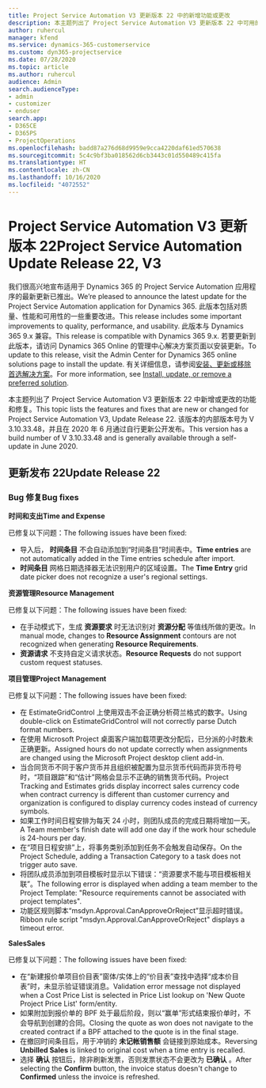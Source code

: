 ```yaml
---
title: Project Service Automation V3 更新版本 22 中的新增功能或更改
description: 本主题列出了 Project Service Automation V3 更新版本 22 中可用的功能和修复。
author: ruhercul
manager: kfend
ms.service: dynamics-365-customerservice
ms.custom: dyn365-projectservice
ms.date: 07/28/2020
ms.topic: article
ms.author: ruhercul
audience: Admin
search.audienceType:
- admin
- customizer
- enduser
search.app:
- D365CE
- D365PS
- ProjectOperations
ms.openlocfilehash: badd87a276d68d9959e9cca4220daf61ed570638
ms.sourcegitcommit: 5c4c9bf3ba018562d6cb3443c01d550489c415fa
ms.translationtype: HT
ms.contentlocale: zh-CN
ms.lasthandoff: 10/16/2020
ms.locfileid: "4072552"
---
```

# <a name="project-service-automation-update-release-22-v3"></a><span data-ttu-id="a841b-103">Project Service Automation V3 更新版本 22</span><span class="sxs-lookup"><span data-stu-id="a841b-103">Project Service Automation Update Release 22, V3</span></span>

<span data-ttu-id="a841b-104">我们很高兴地宣布适用于 Dynamics 365 的 Project Service Automation 应用程序的最新更新已推出。</span><span class="sxs-lookup"><span data-stu-id="a841b-104">We’re pleased to announce the latest update for the Project Service Automation application for Dynamics 365.</span></span> <span data-ttu-id="a841b-105">此版本包括对质量、性能和可用性的一些重要改进。</span><span class="sxs-lookup"><span data-stu-id="a841b-105">This release includes some important improvements to quality, performance, and usability.</span></span> <span data-ttu-id="a841b-106">此版本与 Dynamics 365 9.x 兼容。</span><span class="sxs-lookup"><span data-stu-id="a841b-106">This release is compatible with Dynamics 365 9.x.</span></span> <span data-ttu-id="a841b-107">若要更新到此版本，请访问 Dynamics 365 Online 的管理中心解决方案页面以安装更新。</span><span class="sxs-lookup"><span data-stu-id="a841b-107">To update to this release, visit the Admin Center for Dynamics 365 online solutions page to install the update.</span></span> <span data-ttu-id="a841b-108">有关详细信息，请参阅[安装、更新或移除首选解决方案](https://docs.microsoft.com/power-platform/admin/install-remove-preferred-solution)。</span><span class="sxs-lookup"><span data-stu-id="a841b-108">For more information, see [Install, update, or remove a preferred solution](https://docs.microsoft.com/power-platform/admin/install-remove-preferred-solution).</span></span>

<span data-ttu-id="a841b-109">本主题列出了 Project Service Automation V3 更新版本 22 中新增或更改的功能和修复。</span><span class="sxs-lookup"><span data-stu-id="a841b-109">This topic lists the features and fixes that are new or changed for Project Service Automation V3, Update Release 22.</span></span> <span data-ttu-id="a841b-110">该版本的内部版本号为 V 3.10.33.48，并且在 2020 年 6 月通过自行更新公开发布。</span><span class="sxs-lookup"><span data-stu-id="a841b-110">This version has a build number of V 3.10.33.48 and is generally available through a self-update in June 2020.</span></span>

## <a name="update-release-22"></a><span data-ttu-id="a841b-111">更新发布 22</span><span class="sxs-lookup"><span data-stu-id="a841b-111">Update Release 22</span></span>

### <a name="bug-fixes"></a><span data-ttu-id="a841b-112">Bug 修复</span><span class="sxs-lookup"><span data-stu-id="a841b-112">Bug fixes</span></span>



<span data-ttu-id="a841b-113">**时间和支出**</span><span class="sxs-lookup"><span data-stu-id="a841b-113">**Time and Expense**</span></span>

<span data-ttu-id="a841b-114">已修复以下问题：</span><span class="sxs-lookup"><span data-stu-id="a841b-114">The following issues have been fixed:</span></span>

- <span data-ttu-id="a841b-115">导入后， **时间条目** 不会自动添加到“时间条目”时间表中。</span><span class="sxs-lookup"><span data-stu-id="a841b-115">**Time entries** are not automatically added in the Time entries schedule after import.</span></span>
- <span data-ttu-id="a841b-116">**时间条目** 网格日期选择器无法识别用户的区域设置。</span><span class="sxs-lookup"><span data-stu-id="a841b-116">The **Time Entry** grid date picker does not recognize a user's regional settings.</span></span>

<span data-ttu-id="a841b-117">**资源管理**</span><span class="sxs-lookup"><span data-stu-id="a841b-117">**Resource Management**</span></span>

<span data-ttu-id="a841b-118">已修复以下问题：</span><span class="sxs-lookup"><span data-stu-id="a841b-118">The following issues have been fixed:</span></span>

- <span data-ttu-id="a841b-119">在手动模式下，生成 **资源要求** 时无法识别对 **资源分配** 等值线所做的更改。</span><span class="sxs-lookup"><span data-stu-id="a841b-119">In manual mode, changes to **Resource Assignment** contours are not recognized when generating **Resource Requirements**.</span></span>
- <span data-ttu-id="a841b-120">**资源请求** 不支持自定义请求状态。</span><span class="sxs-lookup"><span data-stu-id="a841b-120">**Resource Requests** do not support custom request statuses.</span></span>

<span data-ttu-id="a841b-121">**项目管理**</span><span class="sxs-lookup"><span data-stu-id="a841b-121">**Project Management**</span></span>

<span data-ttu-id="a841b-122">已修复以下问题：</span><span class="sxs-lookup"><span data-stu-id="a841b-122">The following issues have been fixed:</span></span>

- <span data-ttu-id="a841b-123">在 EstimateGridControl 上使用双击不会正确分析荷兰格式的数字。</span><span class="sxs-lookup"><span data-stu-id="a841b-123">Using double-click on EstimateGridControl will not correctly parse Dutch format numbers.</span></span>
- <span data-ttu-id="a841b-124">在使用 Microsoft Project 桌面客户端加载项更改分配后，已分派的小时数未正确更新。</span><span class="sxs-lookup"><span data-stu-id="a841b-124">Assigned hours do not update correctly when assignments are changed using the Microsoft Project desktop client add-in.</span></span>
- <span data-ttu-id="a841b-125">当合同货币不同于客户货币并且组织被配置为显示货币代码而非货币符号时，“项目跟踪”和“估计”网格会显示不正确的销售货币代码。</span><span class="sxs-lookup"><span data-stu-id="a841b-125">Project Tracking and Estimates grids display incorrect sales currency code when contract currency is different than customer currency and organization is configured to display currency codes instead of currency symbols.</span></span>
- <span data-ttu-id="a841b-126">如果工作时间日程安排为每天 24 小时，则团队成员的完成日期将增加一天。</span><span class="sxs-lookup"><span data-stu-id="a841b-126">A Team member's finish date will add one day if the work hour schedule is 24-hours per day.</span></span>
- <span data-ttu-id="a841b-127">在“项目日程安排”上，将事务类别添加到任务不会触发自动保存。</span><span class="sxs-lookup"><span data-stu-id="a841b-127">On the Project Schedule, adding a Transaction Category to a task does not trigger auto save.</span></span>
- <span data-ttu-id="a841b-128">将团队成员添加到项目模板时显示以下错误：“资源要求不能与项目模板相关联”。</span><span class="sxs-lookup"><span data-stu-id="a841b-128">The following error is displayed when adding a team member to the Project Template: "Resource requirements cannot be associated with project templates".</span></span> 
- <span data-ttu-id="a841b-129">功能区规则脚本“msdyn.Approval.CanApproveOrReject”显示超时错误。</span><span class="sxs-lookup"><span data-stu-id="a841b-129">Ribbon rule script "msdyn.Approval.CanApproveOrReject" displays a timeout error.</span></span>

<span data-ttu-id="a841b-130">**Sales**</span><span class="sxs-lookup"><span data-stu-id="a841b-130">**Sales**</span></span>

<span data-ttu-id="a841b-131">已修复以下问题：</span><span class="sxs-lookup"><span data-stu-id="a841b-131">The following issues have been fixed:</span></span>

- <span data-ttu-id="a841b-132">在“新建报价单项目价目表”窗体/实体上的“价目表”查找中选择“成本价目表”时，未显示验证错误消息。</span><span class="sxs-lookup"><span data-stu-id="a841b-132">Validation error message not displayed when a Cost Price List is selected in Price List lookup on 'New Quote Project Price List' form/entity.</span></span>
- <span data-ttu-id="a841b-133">如果附加到报价单的 BPF 处于最后阶段，则以“赢单”形式结束报价单时，不会导航到创建的合同。</span><span class="sxs-lookup"><span data-stu-id="a841b-133">Closing the quote as won does not navigate to the created contract if a BPF attached to the quote is in the final stage.</span></span>
- <span data-ttu-id="a841b-134">在撤回时间条目后，用于冲销的 **未记帐销售额** 会链接到原始成本。</span><span class="sxs-lookup"><span data-stu-id="a841b-134">Reversing **Unbilled Sales** is linked to original cost when a time entry is recalled.</span></span>
- <span data-ttu-id="a841b-135">选择 **确认** 按钮后，除非刷新发票，否则发票状态不会更改为 **已确认** 。</span><span class="sxs-lookup"><span data-stu-id="a841b-135">After selecting the **Confirm** button, the invoice status doesn't change to **Confirmed** unless the invoice is refreshed.</span></span>
